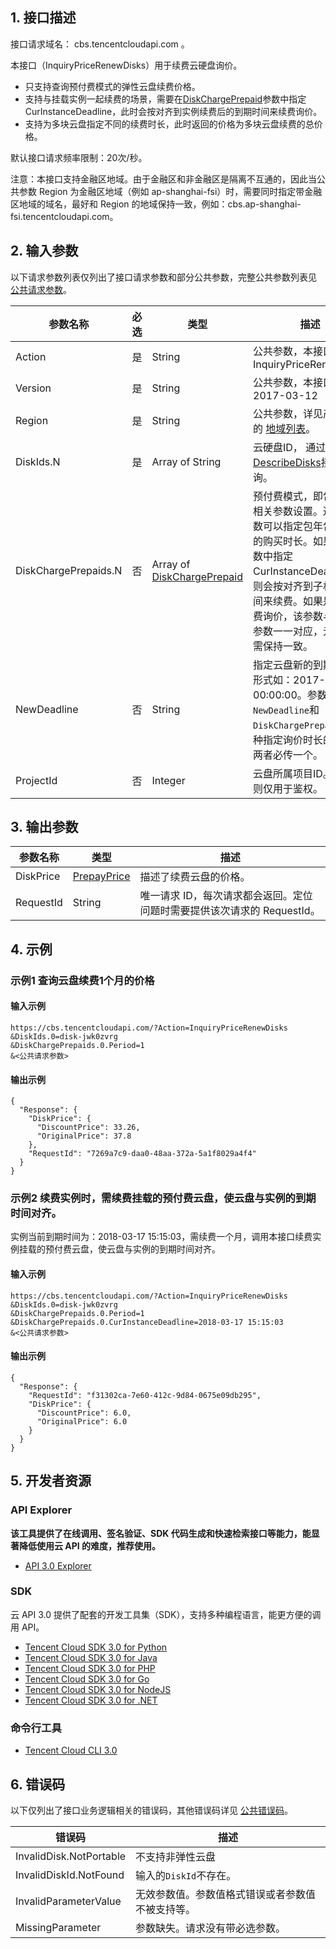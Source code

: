 ## 1. 接口描述

接口请求域名： cbs.tencentcloudapi.com 。

本接口（InquiryPriceRenewDisks）用于续费云硬盘询价。

* 只支持查询预付费模式的弹性云盘续费价格。
* 支持与挂载实例一起续费的场景，需要在[DiskChargePrepaid](/document/product/362/15669#DiskChargePrepaid)参数中指定CurInstanceDeadline，此时会按对齐到实例续费后的到期时间来续费询价。
* 支持为多块云盘指定不同的续费时长，此时返回的价格为多块云盘续费的总价格。

默认接口请求频率限制：20次/秒。

注意：本接口支持金融区地域。由于金融区和非金融区是隔离不互通的，因此当公共参数 Region 为金融区地域（例如 ap-shanghai-fsi）时，需要同时指定带金融区地域的域名，最好和 Region 的地域保持一致，例如：cbs.ap-shanghai-fsi.tencentcloudapi.com。



## 2. 输入参数

以下请求参数列表仅列出了接口请求参数和部分公共参数，完整公共参数列表见 [公共请求参数](/document/api/362/15637)。

| 参数名称 | 必选 | 类型 | 描述 |
|---------|---------|---------|---------|
| Action | 是 | String | 公共参数，本接口取值：InquiryPriceRenewDisks |
| Version | 是 | String | 公共参数，本接口取值：2017-03-12 |
| Region | 是 | String | 公共参数，详见产品支持的 [地域列表](/document/api/362/15637#.E5.9C.B0.E5.9F.9F.E5.88.97.E8.A1.A8)。 |
| DiskIds.N | 是 | Array of String | 云硬盘ID， 通过[DescribeDisks](/document/product/362/16315)接口查询。 |
| DiskChargePrepaids.N | 否 | Array of [DiskChargePrepaid](/document/api/362/15669#DiskChargePrepaid) | 预付费模式，即包年包月相关参数设置。通过该参数可以指定包年包月云盘的购买时长。如果在该参数中指定CurInstanceDeadline，则会按对齐到子机到期时间来续费。如果是批量续费询价，该参数与Disks参数一一对应，元素数量需保持一致。 |
| NewDeadline | 否 | String | 指定云盘新的到期时间，形式如：2017-12-17 00:00:00。参数`NewDeadline`和`DiskChargePrepaids`是两种指定询价时长的方式，两者必传一个。 |
| ProjectId | 否 | Integer | 云盘所属项目ID。 如传入则仅用于鉴权。 |

## 3. 输出参数

| 参数名称 | 类型 | 描述 |
|---------|---------|---------|
| DiskPrice | [PrepayPrice](/document/api/362/15669#PrepayPrice) | 描述了续费云盘的价格。|
| RequestId | String | 唯一请求 ID，每次请求都会返回。定位问题时需要提供该次请求的 RequestId。|

## 4. 示例

### 示例1 查询云盘续费1个月的价格

#### 输入示例

```
https://cbs.tencentcloudapi.com/?Action=InquiryPriceRenewDisks
&DiskIds.0=disk-jwk0zvrg
&DiskChargePrepaids.0.Period=1
&<公共请求参数>
```

#### 输出示例

```
{
  "Response": {
    "DiskPrice": {
      "DiscountPrice": 33.26,
      "OriginalPrice": 37.8
    },
    "RequestId": "7269a7c9-daa0-48aa-372a-5a1f8029a4f4"
  }
}
```

### 示例2 续费实例时，需续费挂载的预付费云盘，使云盘与实例的到期时间对齐。

实例当前到期时间为：2018-03-17 15:15:03，需续费一个月，调用本接口续费实例挂载的预付费云盘，使云盘与实例的到期时间对齐。

#### 输入示例

```
https://cbs.tencentcloudapi.com/?Action=InquiryPriceRenewDisks
&DiskIds.0=disk-jwk0zvrg
&DiskChargePrepaids.0.Period=1
&DiskChargePrepaids.0.CurInstanceDeadline=2018-03-17 15:15:03
&<公共请求参数>
```

#### 输出示例

```
{
  "Response": {
    "RequestId": "f31302ca-7e60-412c-9d84-0675e09db295",
    "DiskPrice": {
      "DiscountPrice": 6.0,
      "OriginalPrice": 6.0
    }
  }
}
```


## 5. 开发者资源

### API Explorer

**该工具提供了在线调用、签名验证、SDK 代码生成和快速检索接口等能力，能显著降低使用云 API 的难度，推荐使用。**

* [API 3.0 Explorer](https://console.cloud.tencent.com/api/explorer?Product=cbs&Version=2017-03-12&Action=InquiryPriceRenewDisks)

### SDK

云 API 3.0 提供了配套的开发工具集（SDK），支持多种编程语言，能更方便的调用 API。

* [Tencent Cloud SDK 3.0 for Python](https://github.com/TencentCloud/tencentcloud-sdk-python)
* [Tencent Cloud SDK 3.0 for Java](https://github.com/TencentCloud/tencentcloud-sdk-java)
* [Tencent Cloud SDK 3.0 for PHP](https://github.com/TencentCloud/tencentcloud-sdk-php)
* [Tencent Cloud SDK 3.0 for Go](https://github.com/TencentCloud/tencentcloud-sdk-go)
* [Tencent Cloud SDK 3.0 for NodeJS](https://github.com/TencentCloud/tencentcloud-sdk-nodejs)
* [Tencent Cloud SDK 3.0 for .NET](https://github.com/TencentCloud/tencentcloud-sdk-dotnet)

### 命令行工具

* [Tencent Cloud CLI 3.0](https://cloud.tencent.com/document/product/440/6176)

## 6. 错误码

以下仅列出了接口业务逻辑相关的错误码，其他错误码详见 [公共错误码](/document/api/362/15694#.E5.85.AC.E5.85.B1.E9.94.99.E8.AF.AF.E7.A0.81)。

| 错误码 | 描述 |
|---------|---------|
| InvalidDisk.NotPortable | 不支持非弹性云盘 |
| InvalidDiskId.NotFound | 输入的`DiskId`不存在。 |
| InvalidParameterValue | 无效参数值。参数值格式错误或者参数值不被支持等。 |
| MissingParameter | 参数缺失。请求没有带必选参数。 |

